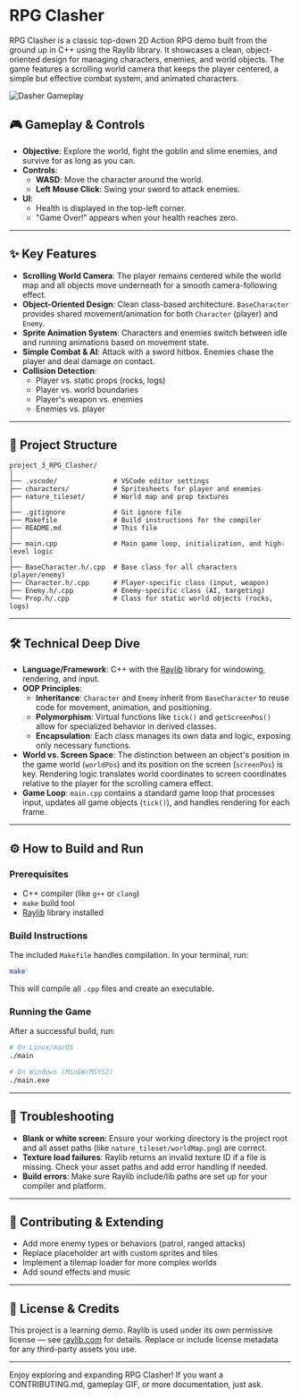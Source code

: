 # RPG Clasher

RPG Clasher is a classic top-down 2D Action RPG demo built from the ground up in C++ using the Raylib library. It showcases a clean, object-oriented design for managing characters, enemies, and world objects. The game features a scrolling world camera that keeps the player centered, a simple but effective combat system, and animated characters.



![Dasher Gameplay](https://github.com/user-attachments/assets/fd005422-967b-4b4c-a935-b8993654cd38)


## 🎮 Gameplay & Controls

- **Objective**: Explore the world, fight the goblin and slime enemies, and survive for as long as you can.
- **Controls**:
    - **WASD**: Move the character around the world.
    - **Left Mouse Click**: Swing your sword to attack enemies.
- **UI**:
    - Health is displayed in the top-left corner.
    - "Game Over!" appears when your health reaches zero.

---

## ✨ Key Features

- **Scrolling World Camera**: The player remains centered while the world map and all objects move underneath for a smooth camera-following effect.
- **Object-Oriented Design**: Clean class-based architecture. `BaseCharacter` provides shared movement/animation for both `Character` (player) and `Enemy`.
- **Sprite Animation System**: Characters and enemies switch between idle and running animations based on movement state.
- **Simple Combat & AI**: Attack with a sword hitbox. Enemies chase the player and deal damage on contact.
- **Collision Detection**:
    - Player vs. static props (rocks, logs)
    - Player vs. world boundaries
    - Player's weapon vs. enemies
    - Enemies vs. player

---

## 📂 Project Structure

```
project_3_RPG_Clasher/
│
├── .vscode/              # VSCode editor settings
├── characters/           # Spritesheets for player and enemies
├── nature_tileset/       # World map and prop textures
│
├── .gitignore            # Git ignore file
├── Makefile              # Build instructions for the compiler
├── README.md             # This file
│
├── main.cpp              # Main game loop, initialization, and high-level logic
│
├── BaseCharacter.h/.cpp  # Base class for all characters (player/enemy)
├── Character.h/.cpp      # Player-specific class (input, weapon)
├── Enemy.h/.cpp          # Enemy-specific class (AI, targeting)
└── Prop.h/.cpp           # Class for static world objects (rocks, logs)
```

---

## 🛠️ Technical Deep Dive

- **Language/Framework**: C++ with the [Raylib](https://www.raylib.com/) library for windowing, rendering, and input.
- **OOP Principles**:
    - **Inheritance**: `Character` and `Enemy` inherit from `BaseCharacter` to reuse code for movement, animation, and positioning.
    - **Polymorphism**: Virtual functions like `tick()` and `getScreenPos()` allow for specialized behavior in derived classes.
    - **Encapsulation**: Each class manages its own data and logic, exposing only necessary functions.
- **World vs. Screen Space**: The distinction between an object's position in the game world (`worldPos`) and its position on the screen (`screenPos`) is key. Rendering logic translates world coordinates to screen coordinates relative to the player for the scrolling camera effect.
- **Game Loop**: `main.cpp` contains a standard game loop that processes input, updates all game objects (`tick()`), and handles rendering for each frame.

---

## ⚙️ How to Build and Run

### Prerequisites

- C++ compiler (like `g++` or `clang`)
- `make` build tool
- [Raylib](https://www.raylib.com/) library installed

### Build Instructions

The included `Makefile` handles compilation. In your terminal, run:

```bash
make
```

This will compile all `.cpp` files and create an executable.

### Running the Game

After a successful build, run:

```bash
# On Linux/macOS
./main

# On Windows (MinGW/MSYS2)
./main.exe
```

---

## 🧩 Troubleshooting

- **Blank or white screen**: Ensure your working directory is the project root and all asset paths (like `nature_tileset/worldMap.png`) are correct.
- **Texture load failures**: Raylib returns an invalid texture ID if a file is missing. Check your asset paths and add error handling if needed.
- **Build errors**: Make sure Raylib include/lib paths are set up for your compiler and platform.

---

## 🚀 Contributing & Extending

- Add more enemy types or behaviors (patrol, ranged attacks)
- Replace placeholder art with custom sprites and tiles
- Implement a tilemap loader for more complex worlds
- Add sound effects and music

---

## 📜 License & Credits

This project is a learning demo. Raylib is used under its own permissive license — see [raylib.com](https://www.raylib.com/) for details. Replace or include license metadata for any third-party assets you use.

---

Enjoy exploring and expanding RPG Clasher! If you want a CONTRIBUTING.md, gameplay GIF, or more documentation, just ask.
